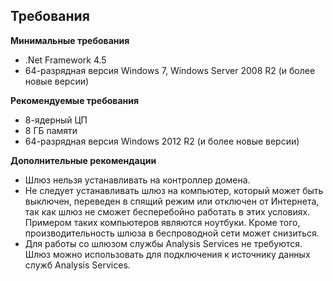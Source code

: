 ## <a name="requirements"></a>Требования
**Минимальные требования**

* .Net Framework 4.5
* 64-разрядная версия Windows 7, Windows Server 2008 R2 (и более новые версии)

**Рекомендуемые требования**

* 8-ядерный ЦП
* 8 ГБ памяти
* 64-разрядная версия Windows 2012 R2 (и более новые версии)

**Дополнительные рекомендации**

* Шлюз нельзя устанавливать на контроллер домена.
* Не следует устанавливать шлюз на компьютер, который может быть выключен, переведен в спящий режим или отключен от Интернета, так как шлюз не сможет бесперебойно работать в этих условиях. Примером таких компьютеров являются ноутбуки. Кроме того, производительность шлюза в беспроводной сети может снизиться.
* Для работы со шлюзом службы Analysis Services не требуются. Шлюз можно использовать для подключения к источнику данных служб Analysis Services.

